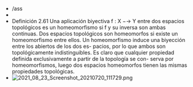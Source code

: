 - /ass
-
- Definición 2.61 Una aplicación biyectiva f : X −→ Y entre dos espacios
  topológicos es un homeomorfismo si f y su inversa son ambas continuas. Dos
  espacios topológicos son homeomorfos si existe un homeomorfismo entre ellos.
  Un homeomorfismo induce una biyección entre los abiertos de los dos es-
  pacios, por lo que ambos son topológicamente indistinguibles. Es claro que
  cualquier propiedad definida exclusivamente a partir de la topología se con-
  serva por homeomorfismos, luego dos espacios homeomorfos tienen las mismas
  propiedades topológicas.
- ![2021_08_23_Screenshot_20210720_111729.png](https://cdn.logseq.com/%2F0feafe94-9fc5-4a5c-94e2-1a00f3aeeb501b580237-c045-405a-b1d9-5cec8acccd542021_08_23_Screenshot_20210720_111729.png?Expires=4783279009&Signature=Kbl1lXdgvrK~ObxsFdkL8FBX6kGZCYDK8U4IJyZsRDUIRW1zSLoRNjiVXc2z-NrYV6gLH73y1cbiUYTnOghPRtBcfua9TQihNlECTpEWXrpskCmVHeEkw5PgBv0r6q5tI72sHmF6mSKmluIpupRkhFrWL7U5dPdEHlA-tQbM~nqafAueAvdPkYPfBGvzvlZ5IEwN80FhNHbvCVU~0DsvKxskiLRAzP3fPfgeS9iEM6soEF2kNfhrMmXlT1Ql0PsuCxaJI-Lm-66SRqDMcCSMSy8abJ7AOP8brvMgnxw-VHpqIo0Jqa-zdjfBUVwPITU5Dsm1uBdpw13TJmCY0EL5vQ__&Key-Pair-Id=APKAJE5CCD6X7MP6PTEA)